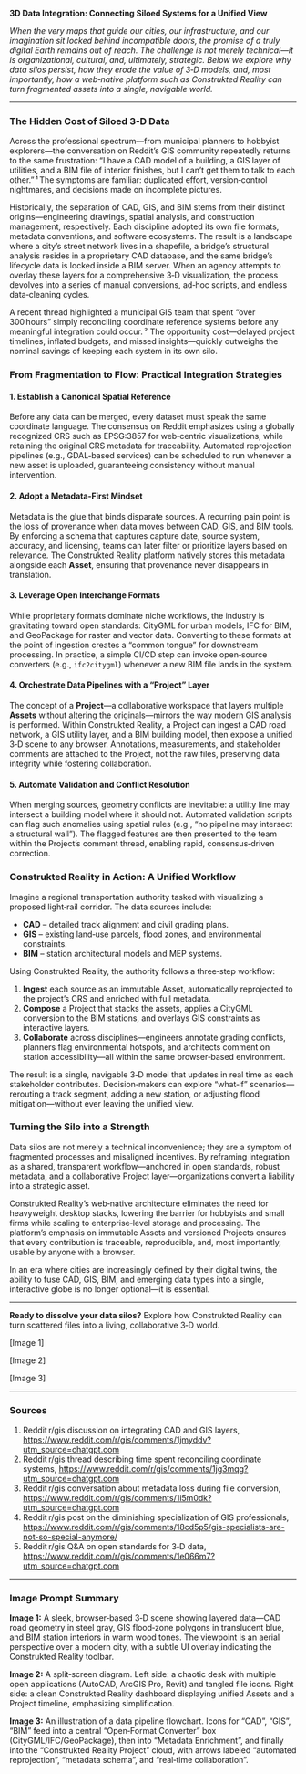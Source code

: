 **3D Data Integration: Connecting Siloed Systems for a Unified View**  

*When the very maps that guide our cities, our infrastructure, and our imagination sit locked behind incompatible doors, the promise of a truly digital Earth remains out of reach. The challenge is not merely technical—it is organizational, cultural, and, ultimately, strategic. Below we explore why data silos persist, how they erode the value of 3‑D models, and, most importantly, how a web‑native platform such as Construkted Reality can turn fragmented assets into a single, navigable world.*  

---  

### The Hidden Cost of Siloed 3‑D Data  

Across the professional spectrum—from municipal planners to hobbyist explorers—the conversation on Reddit’s GIS community repeatedly returns to the same frustration: “I have a CAD model of a building, a GIS layer of utilities, and a BIM file of interior finishes, but I can’t get them to talk to each other.” ¹ The symptoms are familiar: duplicated effort, version‑control nightmares, and decisions made on incomplete pictures.  

Historically, the separation of CAD, GIS, and BIM stems from their distinct origins—engineering drawings, spatial analysis, and construction management, respectively. Each discipline adopted its own file formats, metadata conventions, and software ecosystems. The result is a landscape where a city’s street network lives in a shapefile, a bridge’s structural analysis resides in a proprietary CAD database, and the same bridge’s lifecycle data is locked inside a BIM server. When an agency attempts to overlay these layers for a comprehensive 3‑D visualization, the process devolves into a series of manual conversions, ad‑hoc scripts, and endless data‑cleaning cycles.  

A recent thread highlighted a municipal GIS team that spent “over 300 hours” simply reconciling coordinate reference systems before any meaningful integration could occur. ² The opportunity cost—delayed project timelines, inflated budgets, and missed insights—quickly outweighs the nominal savings of keeping each system in its own silo.  

### From Fragmentation to Flow: Practical Integration Strategies  

#### 1. Establish a Canonical Spatial Reference  

Before any data can be merged, every dataset must speak the same coordinate language. The consensus on Reddit emphasizes using a globally recognized CRS such as EPSG:3857 for web‑centric visualizations, while retaining the original CRS metadata for traceability. Automated reprojection pipelines (e.g., GDAL‑based services) can be scheduled to run whenever a new asset is uploaded, guaranteeing consistency without manual intervention.  

#### 2. Adopt a Metadata‑First Mindset  

Metadata is the glue that binds disparate sources. A recurring pain point is the loss of provenance when data moves between CAD, GIS, and BIM tools. By enforcing a schema that captures capture date, source system, accuracy, and licensing, teams can later filter or prioritize layers based on relevance. The Construkted Reality platform natively stores this metadata alongside each **Asset**, ensuring that provenance never disappears in translation.  

#### 3. Leverage Open Interchange Formats  

While proprietary formats dominate niche workflows, the industry is gravitating toward open standards: CityGML for urban models, IFC for BIM, and GeoPackage for raster and vector data. Converting to these formats at the point of ingestion creates a “common tongue” for downstream processing. In practice, a simple CI/CD step can invoke open‑source converters (e.g., `ifc2citygml`) whenever a new BIM file lands in the system.  

#### 4. Orchestrate Data Pipelines with a “Project” Layer  

The concept of a **Project**—a collaborative workspace that layers multiple **Assets** without altering the originals—mirrors the way modern GIS analysis is performed. Within Construkted Reality, a Project can ingest a CAD road network, a GIS utility layer, and a BIM building model, then expose a unified 3‑D scene to any browser. Annotations, measurements, and stakeholder comments are attached to the Project, not the raw files, preserving data integrity while fostering collaboration.  

#### 5. Automate Validation and Conflict Resolution  

When merging sources, geometry conflicts are inevitable: a utility line may intersect a building model where it should not. Automated validation scripts can flag such anomalies using spatial rules (e.g., “no pipeline may intersect a structural wall”). The flagged features are then presented to the team within the Project’s comment thread, enabling rapid, consensus‑driven correction.  

### Construkted Reality in Action: A Unified Workflow  

Imagine a regional transportation authority tasked with visualizing a proposed light‑rail corridor. The data sources include:  

* **CAD** – detailed track alignment and civil grading plans.  
* **GIS** – existing land‑use parcels, flood zones, and environmental constraints.  
* **BIM** – station architectural models and MEP systems.  

Using Construkted Reality, the authority follows a three‑step workflow:  

1. **Ingest** each source as an immutable Asset, automatically reprojected to the project’s CRS and enriched with full metadata.  
2. **Compose** a Project that stacks the assets, applies a CityGML conversion to the BIM stations, and overlays GIS constraints as interactive layers.  
3. **Collaborate** across disciplines—engineers annotate grading conflicts, planners flag environmental hotspots, and architects comment on station accessibility—all within the same browser‑based environment.  

The result is a single, navigable 3‑D model that updates in real time as each stakeholder contributes. Decision‑makers can explore “what‑if” scenarios—rerouting a track segment, adding a new station, or adjusting flood mitigation—without ever leaving the unified view.  

### Turning the Silo into a Strength  

Data silos are not merely a technical inconvenience; they are a symptom of fragmented processes and misaligned incentives. By reframing integration as a shared, transparent workflow—anchored in open standards, robust metadata, and a collaborative Project layer—organizations convert a liability into a strategic asset.  

Construkted Reality’s web‑native architecture eliminates the need for heavyweight desktop stacks, lowering the barrier for hobbyists and small firms while scaling to enterprise‑level storage and processing. The platform’s emphasis on immutable Assets and versioned Projects ensures that every contribution is traceable, reproducible, and, most importantly, usable by anyone with a browser.  

In an era where cities are increasingly defined by their digital twins, the ability to fuse CAD, GIS, BIM, and emerging data types into a single, interactive globe is no longer optional—it is essential.  

---  

**Ready to dissolve your data silos?** Explore how Construkted Reality can turn scattered files into a living, collaborative 3‑D world.  

[Image 1]  

[Image 2]  

[Image 3]  

---  

### Sources  

1. Reddit r/gis discussion on integrating CAD and GIS layers, https://www.reddit.com/r/gis/comments/1jmyddv?utm_source=chatgpt.com  
2. Reddit r/gis thread describing time spent reconciling coordinate systems, https://www.reddit.com/r/gis/comments/1jg3mqg?utm_source=chatgpt.com  
3. Reddit r/gis conversation about metadata loss during file conversion, https://www.reddit.com/r/gis/comments/1i5m0dk?utm_source=chatgpt.com  
4. Reddit r/gis post on the diminishing specialization of GIS professionals, https://www.reddit.com/r/gis/comments/18cd5p5/gis-specialists-are-not-so-special-anymore/  
5. Reddit r/gis Q&A on open standards for 3‑D data, https://www.reddit.com/r/gis/comments/1e066m7?utm_source=chatgpt.com  

---  

### Image Prompt Summary  

**Image 1:** A sleek, browser‑based 3‑D scene showing layered data—CAD road geometry in steel gray, GIS flood‑zone polygons in translucent blue, and BIM station interiors in warm wood tones. The viewpoint is an aerial perspective over a modern city, with a subtle UI overlay indicating the Construkted Reality toolbar.  

**Image 2:** A split‑screen diagram. Left side: a chaotic desk with multiple open applications (AutoCAD, ArcGIS Pro, Revit) and tangled file icons. Right side: a clean Construkted Reality dashboard displaying unified Assets and a Project timeline, emphasizing simplification.  

**Image 3:** An illustration of a data pipeline flowchart. Icons for “CAD”, “GIS”, “BIM” feed into a central “Open‑Format Converter” box (CityGML/IFC/GeoPackage), then into “Metadata Enrichment”, and finally into the “Construkted Reality Project” cloud, with arrows labeled “automated reprojection”, “metadata schema”, and “real‑time collaboration”.  
